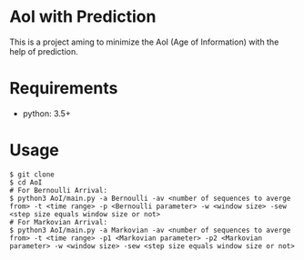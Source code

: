 # AoI with Prediction

This is a project aming to minimize the AoI (Age of Information) with the help of prediction. 

# Requirements

- python: 3.5+

# Usage

```
$ git clone
$ cd AoI
# For Bernoulli Arrival:
$ python3 AoI/main.py -a Bernoulli -av <number of sequences to averge from> -t <time range> -p <Bernoulli parameter> -w <window size> -sew <step size equals window size or not>
# For Markovian Arrival:
$ python3 AoI/main.py -a Markovian -av <number of sequences to averge from> -t <time range> -p1 <Markovian parameter> -p2 <Markovian parameter> -w <window size> -sew <step size equals window size or not>
```
